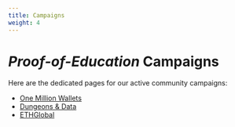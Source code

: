 ```yaml
---
title: Campaigns
weight: 4
---
```


# *Proof-of-Education* Campaigns

Here are the dedicated pages for our active community campaigns:

* [One Million Wallets](/docs/campaigns/one-million-wallets)
* [Dungeons & Data](/docs/campaigns/dungeons-and-data)
* [ETHGlobal](/docs/campaigns/eth-global)


